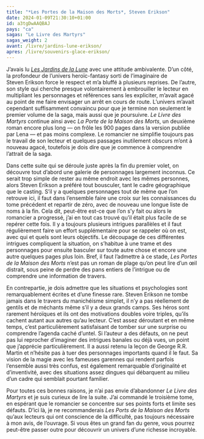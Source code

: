 ```yaml
---
title: "*Les Portes de la Maison des Morts*, Steven Erikson"
date: 2024-01-09T21:30:10+01:00
id: a3tgDwAAQBAJ
pays: "ca"
sagas: "Le Livre des Martyrs"
sagas_weight: 2
avant: /livre/jardins-lune-erikson/
apres: /livre/souvenirs-glace-erikson/
---
```


J’avais lu [*Les Jardins de la Lune*](https://nicolasfurno.fr/livre/jardins-lune-erikson/) avec une attitude ambivalente. D’un côté, la profondeur de l’univers heroïc-fantasy sorti de l’imaginaire de Steven Erikson force le respect et m’a bluffé à plusieurs reprises. De l’autre, son style qui cherche presque volontairement à embrouiller le lecteur en multipliant les personnages et références sans les expliciter, m’avait agacé au point de me faire envisager un arrêt en cours de route. L’univers m’avait cependant suffisamment convaincu pour que je termine non seulement le premier volume de la saga, mais aussi que je poursuivre. *Le Livre des Martyrs* continue ainsi avec *La Porte de la Maison des Morts*, un deuxième roman encore plus long — on frôle les 900 pages dans la version publiée par Lena — et pas moins complexe. Le romancier ne simplifie toujours pas le travail de son lecteur et quelques passages inutilement obscurs m’ont à nouveau agacé, toutefois je dois dire que je commence à comprendre l’attrait de la saga.

Dans cette suite qui se déroule juste après la fin du premier volet, on découvre tout d’abord une galerie de personnages largement inconnus. Ce serait trop simple de rester au même endroit avec les mêmes personnes, alors Steven Erikson a préféré tout bousculer, tant le cadre géographique que le casting. S’il y a quelques personnages tout de même que l’on retrouve ici, il faut dans l’ensemble faire une croix sur les connaissances du tome précédent et repartir de zéro, avec de nouveau une longue liste de noms à la fin. Cela dit, peut-être est-ce que l’on s’y fait ou alors le romancier a progressé, j’ai en tout cas trouvé qu’il était plus facile de se repérer cette fois. Il y a toujours plusieurs intrigues parallèles et il faut régulièrement faire un effort supplémentaire pour se rappeler où on est, avec qui et quels sont leurs objectifs. Le découpage de ces différentes intrigues compliquent la situation, on s’habitue à une trame et des personnages pour ensuite basculer sur toute autre chose et encore une autre quelques pages plus loin. Bref, il faut l’admettre à ce stade, *Les Portes de la Maison des Morts* n’est pas un roman de plage qu’on peut lire d’un œil distrait, sous peine de perdre des pans entiers de l’intrigue ou de comprendre une information de travers.

En contrepartie, je dois admettre que les situations et psychologies sont remarquablement écrites et d’une finesse rare. Steven Erikson ne tombe jamais dans le travers du manichéisme simplet, il n’y a pas réellement de gentils et de méchants même s’il y a deux grands camps. Ses héros sont rarement héroïques et ils ont des motivations doubles voire triples, qu’ils cachent autant aux autres qu’au lecteur. C’est assez déroutant et en même temps, c’est particulièrement satisfaisant de tomber sur une surprise ou comprendre l’agenda caché d’untel. Si l’auteur a des défauts, on ne peut pas lui reprocher d’imaginer des intrigues banales ou déjà vues, un point que j’apprécie particulièrement. Il a aussi retenu la leçon de George R.R. Martin et n’hésite pas à tuer des personnages importants quand il le faut. Sa vision de la magie avec les fameuses garennes qui rendent parfois l’ensemble aussi très confus, est également remarquable d’originalité et d’inventivité, avec des situations assez dingues qui débarquent au milieu d’un cadre qui semblait pourtant familier. 

Pour toutes ces bonnes raisons, je n’ai pas envie d’abandonner *Le Livre des Martyrs* et je suis curieux de lire la suite. J’ai commandé le troisième tome, en espérant que le romancier se concentre sur ses points forts et limite ses défauts. D’ici là, je ne recommanderais *Les Ports de la Maison des Morts* qu’aux lecteurs qui ont conscience de la difficulté, pas toujours nécessaire à mon avis, de l’ouvrage. Si vous êtes un grand fan du genre, vous pourrez peut-être passer outre pour découvrir un univers d’une richesse incroyable. 
